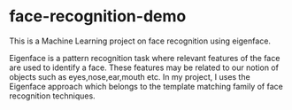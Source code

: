 # face-recognition-demo
This is a Machine Learning project on face recognition using eigenface.


Eigenface is a pattern recognition task where relevant features of the face are used to identify a face.
These features may be related to our notion of objects such as eyes,nose,ear,mouth etc.
In my project, I uses the Eigenface approach which belongs to the template matching family of face recognition techniques.
